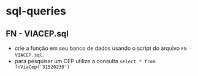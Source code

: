# sql-queries 

## FN - VIACEP.sql

- crie a função em seu banco de dados usando o script do arquivo `FN - VIACEP.sql`.
- para pesquisar um CEP utilize a consulta `select * from fnViaCep('31520230')`
